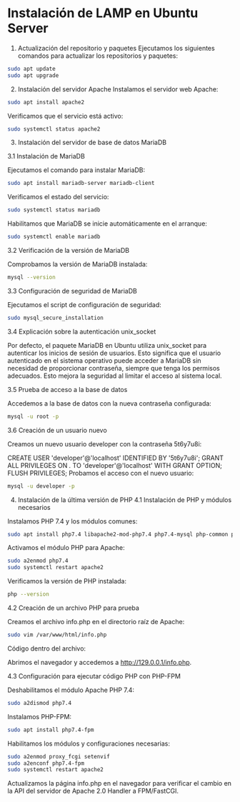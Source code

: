 # Instalación de LAMP en Ubuntu Server

1. Actualización del repositorio y paquetes
Ejecutamos los siguientes comandos para actualizar los repositorios y paquetes:

```bash
sudo apt update
sudo apt upgrade
```

2. Instalación del servidor Apache
Instalamos el servidor web Apache:

```bash
sudo apt install apache2
```

Verificamos que el servicio está activo:

```bash
sudo systemctl status apache2
```

3. Instalación del servidor de base de datos MariaDB

3.1 Instalación de MariaDB

Ejecutamos el comando para instalar MariaDB:
```bash
sudo apt install mariadb-server mariadb-client
```

Verificamos el estado del servicio:
```bash
sudo systemctl status mariadb
```

Habilitamos que MariaDB se inicie automáticamente en el arranque:
```bash
sudo systemctl enable mariadb
```

3.2 Verificación de la versión de MariaDB

Comprobamos la versión de MariaDB instalada:
```bash
mysql --version
```

3.3 Configuración de seguridad de MariaDB

Ejecutamos el script de configuración de seguridad:
```bash
sudo mysql_secure_installation
```

3.4 Explicación sobre la autenticación unix_socket

Por defecto, el paquete MariaDB en Ubuntu utiliza unix_socket para autenticar los inicios de sesión de usuarios. Esto significa que el usuario autenticado en el sistema operativo puede acceder a MariaDB sin necesidad de proporcionar contraseña, siempre que tenga los permisos adecuados. Esto mejora la seguridad al limitar el acceso al sistema local.

3.5 Prueba de acceso a la base de datos

Accedemos a la base de datos con la nueva contraseña configurada:
```bash
mysql -u root -p
```

3.6 Creación de un usuario nuevo

Creamos un nuevo usuario developer con la contraseña 5t6y7u8i:

CREATE USER 'developer'@'localhost' IDENTIFIED BY '5t6y7u8i';
GRANT ALL PRIVILEGES ON *.* TO 'developer'@'localhost' WITH GRANT OPTION;
FLUSH PRIVILEGES;
Probamos el acceso con el nuevo usuario:
```bash
mysql -u developer -p
```

4. Instalación de la última versión de PHP
4.1 Instalación de PHP y módulos necesarios

Instalamos PHP 7.4 y los módulos comunes:
```bash
sudo apt install php7.4 libapache2-mod-php7.4 php7.4-mysql php-common php7.4-cli php7.4-common php7.4-json php7.4-opcache php7.4-readline
```

Activamos el módulo PHP para Apache:
```bash
sudo a2enmod php7.4
sudo systemctl restart apache2
```

Verificamos la versión de PHP instalada:
```bash
php --version
```

4.2 Creación de un archivo PHP para prueba

Creamos el archivo info.php en el directorio raíz de Apache:
```bash
sudo vim /var/www/html/info.php
```
Código dentro del archivo:

<?php phpinfo(); ?>
Abrimos el navegador y accedemos a http://129.0.0.1/info.php.


4.3 Configuración para ejecutar código PHP con PHP-FPM

Deshabilitamos el módulo Apache PHP 7.4:
```bash
sudo a2dismod php7.4
```
Instalamos PHP-FPM:
```bash
sudo apt install php7.4-fpm
```
Habilitamos los módulos y configuraciones necesarias:
```bash
sudo a2enmod proxy_fcgi setenvif
sudo a2enconf php7.4-fpm
sudo systemctl restart apache2
```
Actualizamos la página info.php en el navegador para verificar el cambio en la API del servidor de Apache 2.0 Handler a FPM/FastCGI.